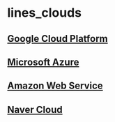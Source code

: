 # lines_clouds

## [Google Cloud Platform]()
## [Microsoft Azure]()
## [Amazon Web Service]()
## [Naver Cloud]()